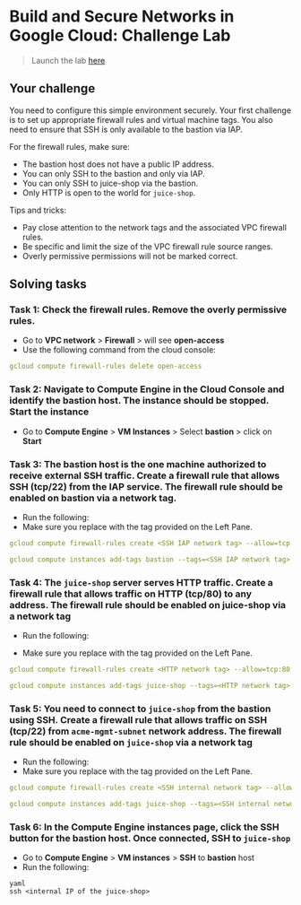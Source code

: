 # Build and Secure Networks in Google Cloud: Challenge Lab

> Launch the lab [here](https://google.qwiklabs.com/quests/128?utm_source=google&utm_medium=lp&utm_campaign=gcpskills)

## Your challenge

You need to configure this simple environment securely. Your first challenge is to set up appropriate firewall rules and virtual machine tags. You also need to ensure that SSH is only available to the bastion via IAP.

For the firewall rules, make sure:

- The bastion host does not have a public IP address.
- You can only SSH to the bastion and only via IAP.
- You can only SSH to juice-shop via the bastion.
- Only HTTP is open to the world for `juice-shop`.

Tips and tricks:

- Pay close attention to the network tags and the associated VPC firewall rules.
- Be specific and limit the size of the VPC firewall rule source ranges.
- Overly permissive permissions will not be marked correct.

## Solving tasks

### Task 1: Check the firewall rules. Remove the overly permissive rules.

* Go to **VPC network** > **Firewall** > will see **open-access**
* Use the following command from the cloud console:

```yaml
gcloud compute firewall-rules delete open-access
```

### Task 2: Navigate to Compute Engine in the Cloud Console and identify the bastion host. The instance should be stopped. Start the instance

* Go to **Compute Engine**  > **VM Instances** > Select **bastion** > click on **Start**

### Task 3: The bastion host is the one machine authorized to receive external SSH traffic. Create a firewall rule that allows SSH (tcp/22) from the IAP service. The firewall rule should be enabled on bastion via a network tag.

* Run the following:
* Make sure you replace <SSH IAP network tag> with the tag provided on the Left Pane.

```yaml
gcloud compute firewall-rules create <SSH IAP network tag> --allow=tcp:22 --source-ranges 35.235.240.0/20 --target-tags <SSH IAP network tag> --network acme-vpc

gcloud compute instances add-tags bastion --tags=<SSH IAP network tag> --zone=us-central1-b
```

### Task 4: The `juice-shop` server serves HTTP traffic. Create a firewall rule that allows traffic on HTTP (tcp/80) to any address. The firewall rule should be enabled on juice-shop via a network tag

- Run the following:
* Make sure you replace <HTTP network tag> with the tag provided on the Left Pane.

```yaml
gcloud compute firewall-rules create <HTTP network tag> --allow=tcp:80 --source-ranges 0.0.0.0/0 --target-tags <HTTP network tag> --network acme-vpc

gcloud compute instances add-tags juice-shop --tags=<HTTP network tag> --zone=us-central1-b
```

### Task 5: You need to connect to `juice-shop` from the bastion using SSH. Create a firewall rule that allows traffic on SSH (tcp/22) from `acme-mgmt-subnet` network address. The firewall rule should be enabled on `juice-shop` via a network tag

* Run the following:
* Make sure you replace <SSH internal network tag> with the tag provided on the Left Pane.

```yaml
gcloud compute firewall-rules create <SSH internal network tag> --allow=tcp:22 --source-ranges 192.168.10.0/24 --target-tags <SSH internal network tag> --network acme-vpc

gcloud compute instances add-tags juice-shop --tags=<SSH internal network tag> --zone=us-central1-b
```

### Task 6: In the Compute Engine instances page, click the SSH button for the bastion host. Once connected, SSH to `juice-shop`

* Go to **Compute Engine** > **VM instances** > **SSH** to **bastion** host
* Run the following:

```
yaml
ssh <internal IP of the juice-shop>
```
